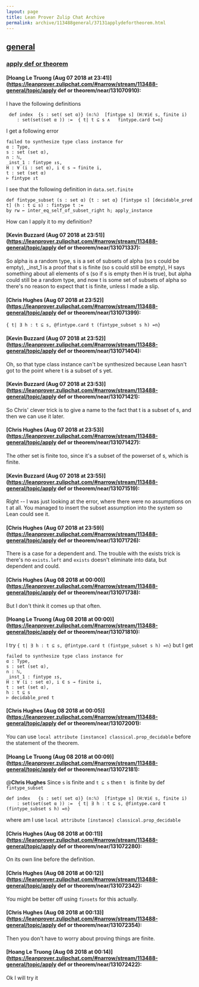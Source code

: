 ```yaml
---
layout: page
title: Lean Prover Zulip Chat Archive 
permalink: archive/113488general/37131applydefortheorem.html
---
```


## [general](index.html)
### [apply def or theorem](37131applydefortheorem.html)

#### [Hoang Le Truong (Aug 07 2018 at 23:41)](https://leanprover.zulipchat.com/#narrow/stream/113488-general/topic/apply def or theorem/near/131070910):
I have the following definitions 

```
 def index  {s : set( set α)} (n:ℕ)  [fintype s] (H:∀i∈ s, finite i)
    : set(set(set α )) :=  { t| t ⊆ s ∧   fintype.card t=n} 
```
I get a following error

```
failed to synthesize type class instance for
α : Type,
s : set (set α),
n : ℕ,
_inst_1 : fintype ↥s,
H : ∀ (i : set α), i ∈ s → finite i,
t : set (set α)
⊢ fintype ↥t
```

I see that the following definition in ```data.set.finite```

```
def fintype_subset (s : set α) {t : set α} [fintype s] [decidable_pred t] (h : t ⊆ s) : fintype t :=
by rw ← inter_eq_self_of_subset_right h; apply_instance
``` 
How can I apply it to my definition?

#### [Kevin Buzzard (Aug 07 2018 at 23:51)](https://leanprover.zulipchat.com/#narrow/stream/113488-general/topic/apply def or theorem/near/131071337):
So alpha is a random type, s is a set of subsets of alpha (so s could be empty), _inst_1 is a proof that s is finite (so s could still be empty), H says something about all elements of s (so if s is empty then H is true), but alpha could still be a random type, and now t is some set of subsets of alpha so there's no reason to expect that t is finite, unless I made a slip.

#### [Chris Hughes (Aug 07 2018 at 23:52)](https://leanprover.zulipchat.com/#narrow/stream/113488-general/topic/apply def or theorem/near/131071399):
`{ t| ∃ h : t ⊆ s, @fintype.card t (fintype_subset s h) =n}`

#### [Kevin Buzzard (Aug 07 2018 at 23:52)](https://leanprover.zulipchat.com/#narrow/stream/113488-general/topic/apply def or theorem/near/131071404):
Oh, so that type class instance can't be synthesized because Lean hasn't got to the point where t is a subset of s yet.

#### [Kevin Buzzard (Aug 07 2018 at 23:53)](https://leanprover.zulipchat.com/#narrow/stream/113488-general/topic/apply def or theorem/near/131071421):
So Chris' clever trick is to give a name to the fact that t is a subset of s, and then we can use it later.

#### [Chris Hughes (Aug 07 2018 at 23:53)](https://leanprover.zulipchat.com/#narrow/stream/113488-general/topic/apply def or theorem/near/131071427):
The other set is finite too, since it's a subset of the powerset of s, which is finite.

#### [Kevin Buzzard (Aug 07 2018 at 23:55)](https://leanprover.zulipchat.com/#narrow/stream/113488-general/topic/apply def or theorem/near/131071519):
Right -- I was just looking at the error, where there were no assumptions on t at all. You managed to insert the subset assumption into the system so Lean could see it.

#### [Chris Hughes (Aug 07 2018 at 23:59)](https://leanprover.zulipchat.com/#narrow/stream/113488-general/topic/apply def or theorem/near/131071726):
There is a case for a dependent and. The trouble with the exists trick is there's no `exists.left` and `exists` doesn't eliminate into data, but dependent and could.

#### [Chris Hughes (Aug 08 2018 at 00:00)](https://leanprover.zulipchat.com/#narrow/stream/113488-general/topic/apply def or theorem/near/131071738):
But I don't think it comes up that often.

#### [Hoang Le Truong (Aug 08 2018 at 00:00)](https://leanprover.zulipchat.com/#narrow/stream/113488-general/topic/apply def or theorem/near/131071810):
I try  ```{ t| ∃ h : t ⊆ s, @fintype.card t (fintype_subset s h) =n}``` but I get 
```
failed to synthesize type class instance for
α : Type,
s : set (set α),
n : ℕ,
_inst_1 : fintype ↥s,
H : ∀ (i : set α), i ∈ s → finite i,
t : set (set α),
h : t ⊆ s
⊢ decidable_pred t
```

#### [Chris Hughes (Aug 08 2018 at 00:05)](https://leanprover.zulipchat.com/#narrow/stream/113488-general/topic/apply def or theorem/near/131072001):
You can use `local attribute [instance] classical.prop_decidable` before the statement of the theorem.

#### [Hoang Le Truong (Aug 08 2018 at 00:09)](https://leanprover.zulipchat.com/#narrow/stream/113488-general/topic/apply def or theorem/near/131072181):
@**Chris Hughes**  Since ```s``` is finite and ```t ⊆ s``` then ```t ``` is finite by def ``` fintype_subset```
```
def index   {s : set( set α)} (n:ℕ)  [fintype s] (H:∀i∈ s, finite i)
    : set(set(set α )) :=  { t| ∃ h : t ⊆ s, @fintype.card t (fintype_subset s h) =n}
```
where am I use ```local attribute [instance] classical.prop_decidable```

#### [Chris Hughes (Aug 08 2018 at 00:11)](https://leanprover.zulipchat.com/#narrow/stream/113488-general/topic/apply def or theorem/near/131072280):
On its own line before the definition.

#### [Chris Hughes (Aug 08 2018 at 00:12)](https://leanprover.zulipchat.com/#narrow/stream/113488-general/topic/apply def or theorem/near/131072342):
You might be better off using `finsets` for this actually.

#### [Chris Hughes (Aug 08 2018 at 00:13)](https://leanprover.zulipchat.com/#narrow/stream/113488-general/topic/apply def or theorem/near/131072354):
Then you don't have to worry about proving things are finite.

#### [Hoang Le Truong (Aug 08 2018 at 00:14)](https://leanprover.zulipchat.com/#narrow/stream/113488-general/topic/apply def or theorem/near/131072422):
Ok I will try it

